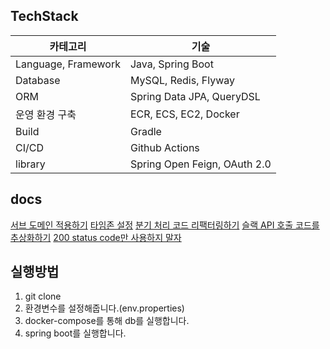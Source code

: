## TechStack

| 카테고리 | 기술 |
| --- | --- |
| Language, Framework | Java, Spring Boot |
| Database | MySQL, Redis, Flyway |
| ORM | Spring Data JPA, QueryDSL |
| 운영 환경 구축 | ECR, ECS, EC2, Docker |
| Build | Gradle |
| CI/CD | Github Actions |
| library | Spring Open Feign, OAuth 2.0 |

## docs
[서브 도메인 적용하기](https://velog.io/@kssumin/%EC%84%9C%EB%B8%8C-%EB%8F%84%EB%A9%94%EC%9D%B8-%EC%A0%81%EC%9A%A9%ED%95%98%EA%B8%B0)
[타임존 설정](https://velog.io/@kssumin/DB%EC%97%90-%EB%93%A4%EC%96%B4%EA%B0%80%EB%8A%94-%EC%8B%9C%EA%B0%84%EC%9D%B4-%EC%9D%B4%EC%83%81%ED%95%98%EB%8B%A4)
[분기 처리 코드 리팩터링하기](https://velog.io/@kssumin/%EB%B6%84%EA%B8%B0%EC%B2%98%EB%A6%AC-%EC%BD%94%EB%93%9C-%EB%A6%AC%ED%8C%A9%ED%84%B0%EB%A7%81-%ED%95%98%EA%B8%B0)
[슬랙 API 호출 코드를 추상화하기](https://velog.io/@kssumin/%EC%8A%AC%EB%9E%99-API-%ED%98%B8%EC%B6%9C-%EC%BD%94%EB%93%9C%EB%A5%BC-%EC%B6%94%EC%83%81%ED%99%94%ED%95%98%EA%B8%B0)
[200 status code만 사용하지 말자](https://velog.io/@kssumin/EEOS-%EC%BA%90%EC%8B%B1)

## 실행방법
1. git clone
2. 환경변수를 설정해줍니다.(env.properties)
3. docker-compose를 통해 db를 실행합니다.
4. spring boot를 실행합니다.
